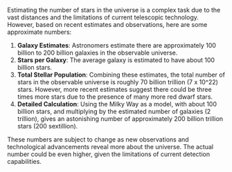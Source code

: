 Estimating the number of stars in the universe is a complex task due to the vast distances and the limitations of current telescopic technology. However, based on recent estimates and observations, here are some approximate numbers:

1. **Galaxy Estimates**: Astronomers estimate there are approximately 100 billion to 200 billion galaxies in the observable universe.
2. **Stars per Galaxy**: The average galaxy is estimated to have about 100 billion stars.
3. **Total Stellar Population**: Combining these estimates, the total number of stars in the observable universe is roughly 70 billion trillion (7 x 10^22) stars. However, more recent estimates suggest there could be three times more stars due to the presence of many more red dwarf stars.
4. **Detailed Calculation**: Using the Milky Way as a model, with about 100 billion stars, and multiplying by the estimated number of galaxies (2 trillion), gives an astonishing number of approximately 200 billion trillion stars (200 sextillion).

These numbers are subject to change as new observations and technological advancements reveal more about the universe. The actual number could be even higher, given the limitations of current detection capabilities.
